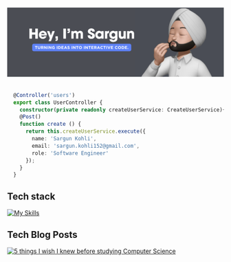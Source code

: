 ![Banner](bnner.png)
```ts

  @Controller('users')
  export class UserController {
    constructor(private readonly createUserService: CreateUserService){ }
    @Post()
    function create () {
      return this.createUserService.execute({
        name: 'Sargun Kohli',
        email: 'sargun.kohli152@gmail.com',
        role: 'Software Engineer'
      });
    }
  }

```

## Tech stack
 
[![My Skills](https://skillicons.dev/icons?i=java,c,nextjs,react,js,ts,html,css,nodejs,mysql,mongodb,redux,bootstrap,docker,vscode,powershell,bash,git,github,jest,tailwindcss,postgres,express,reactnative)](https://skillicons.dev)

## Tech Blog Posts
[![5 things I wish I knew before studying Computer Science](https://miro.medium.com/v2/resize:fit:1400/format:webp/1*pRJy7vK18HG4r3XpK2NUSw.png)](https://medium.com/@sargun.kohli152/whats-new-in-react-19-efff0027da41)
